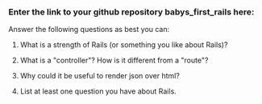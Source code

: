 ### Enter the link to your github repository babys_first_rails here:

Answer the following questions as best you can:

1. What is a strength of Rails (or something you like about Rails)?

2. What is a "controller"? How is it different from a "route"?

3. Why could it be useful to render json over html?

4. List at least one question you have about Rails.
